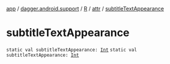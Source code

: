 [app](../../../index.md) / [dagger.android.support](../../index.md) / [R](../index.md) / [attr](index.md) / [subtitleTextAppearance](./subtitle-text-appearance.md)

# subtitleTextAppearance

`static val subtitleTextAppearance: `[`Int`](https://kotlinlang.org/api/latest/jvm/stdlib/kotlin/-int/index.html)
`static val subtitleTextAppearance: `[`Int`](https://kotlinlang.org/api/latest/jvm/stdlib/kotlin/-int/index.html)